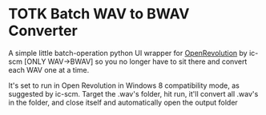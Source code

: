 # TOTK Batch WAV to BWAV Converter

A simple little batch-operation python UI wrapper for [OpenRevolution](https://github.com/ic-scm/openrevolution/) by ic-scm [ONLY WAV->BWAV] so you no longer have to sit there and convert each WAV one at a time.

It's set to run in Open Revolution in Windows 8 compatibility mode, as suggested by ic-scm. Target the .wav's folder, hit run, it'll convert all .wav's in the folder, and close itself and automatically open the output folder
